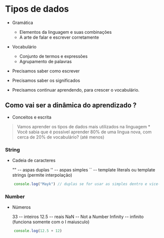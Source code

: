 # Tipos de dados

* Gramática
    * Elementos da linguagem e suas combinações
    * A arte de falar e escrever corretamente

* Vocabulário
    * Conjunto de termos e expressões
    * Agrupamento de palavras 

* Precisamos saber como escrever
* Precisamos saber os significados
* Precisamos continuar aprendendo, para crescer o vocabulário.

## Como vai ser a dinâmica do aprendizado ?

* Conceitos e escrita

> Vamos aprender os tipos de dados mais utilizados na linguagem
    * Você sabia que é possível aprender 80% de uma lingua nova, com cerca de 20% de vocabulário? (até menos)

### String

* Cadeia de caracteres

    "" -- aspas duplas
    '' -- aspas simples
    `` -- template literals ou template strings (permite interpolação)

```js
    console.log("Mayk") // duplas se for usar as simples dentro e vice-versa
```

### Number

* Números

    33 -- inteiros
    12.5 -- reais
    NaN -- Not a Number
    Infinity -- infinito (funciona somente com o I maiusculo)

```js
    console.log(12.5 + 12)
```
 